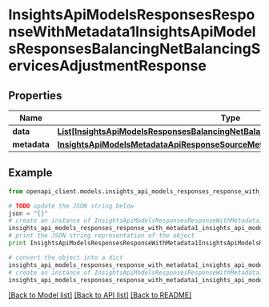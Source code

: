 # InsightsApiModelsResponsesResponseWithMetadata1InsightsApiModelsResponsesBalancingNetBalancingServicesAdjustmentResponse


## Properties
Name | Type | Description | Notes
------------ | ------------- | ------------- | -------------
**data** | [**List[InsightsApiModelsResponsesBalancingNetBalancingServicesAdjustmentResponse]**](InsightsApiModelsResponsesBalancingNetBalancingServicesAdjustmentResponse.md) |  | [optional] 
**metadata** | [**InsightsApiModelsMetadataApiResponseSourceMetadata**](InsightsApiModelsMetadataApiResponseSourceMetadata.md) |  | [optional] 

## Example

```python
from openapi_client.models.insights_api_models_responses_response_with_metadata1_insights_api_models_responses_balancing_net_balancing_services_adjustment_response import InsightsApiModelsResponsesResponseWithMetadata1InsightsApiModelsResponsesBalancingNetBalancingServicesAdjustmentResponse

# TODO update the JSON string below
json = "{}"
# create an instance of InsightsApiModelsResponsesResponseWithMetadata1InsightsApiModelsResponsesBalancingNetBalancingServicesAdjustmentResponse from a JSON string
insights_api_models_responses_response_with_metadata1_insights_api_models_responses_balancing_net_balancing_services_adjustment_response_instance = InsightsApiModelsResponsesResponseWithMetadata1InsightsApiModelsResponsesBalancingNetBalancingServicesAdjustmentResponse.from_json(json)
# print the JSON string representation of the object
print InsightsApiModelsResponsesResponseWithMetadata1InsightsApiModelsResponsesBalancingNetBalancingServicesAdjustmentResponse.to_json()

# convert the object into a dict
insights_api_models_responses_response_with_metadata1_insights_api_models_responses_balancing_net_balancing_services_adjustment_response_dict = insights_api_models_responses_response_with_metadata1_insights_api_models_responses_balancing_net_balancing_services_adjustment_response_instance.to_dict()
# create an instance of InsightsApiModelsResponsesResponseWithMetadata1InsightsApiModelsResponsesBalancingNetBalancingServicesAdjustmentResponse from a dict
insights_api_models_responses_response_with_metadata1_insights_api_models_responses_balancing_net_balancing_services_adjustment_response_form_dict = insights_api_models_responses_response_with_metadata1_insights_api_models_responses_balancing_net_balancing_services_adjustment_response.from_dict(insights_api_models_responses_response_with_metadata1_insights_api_models_responses_balancing_net_balancing_services_adjustment_response_dict)
```
[[Back to Model list]](../README.md#documentation-for-models) [[Back to API list]](../README.md#documentation-for-api-endpoints) [[Back to README]](../README.md)



